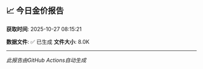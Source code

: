 ## 📈 今日金价报告

**获取时间**: 2025-10-27 08:15:21

**数据文件**: ✅ 已生成
**文件大小**: 8.0K

---
*此报告由GitHub Actions自动生成*
